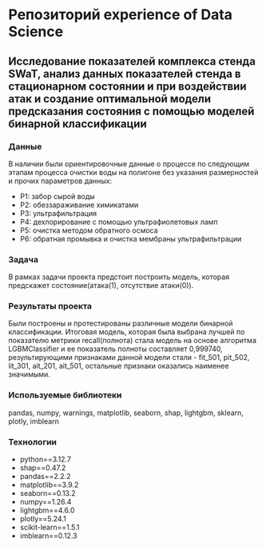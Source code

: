# Репозиторий experience of Data Science

## Исследование показателей комплекса стенда SWaT, анализ данных показателей стенда в стационарном состоянии и при воздействии атак и создание оптимальной модели предсказания состояния с помощью моделей бинарной классификации

### Данные
В наличии были ориентировочные данные о процессе по следующим этапам процесса очистки воды на полигоне без указания размерностей и прочих параметров данных:
-	P1: забор сырой воды
-	P2: обеззараживание химикатами
-	P3: ультрафильтрация
- P4: дехлорирование с помощью ультрафиолетовых ламп
-	P5: очистка методом обратного осмоса
-	P6: обратная промывка и очистка мембраны ультрафильтрации

### Задача
В рамках задачи проекта предстоит построить модель, которая предскажет состояние(атака(1), отсутствие атаки(0)).

### Результаты проекта
Были построены и протестированы различные модели бинарной классификации. Итоговая модель, которая была выбрана лучшей по показателю метрики recall(полнота) стала модель на основе алгоритма LGBMClassifier и ее показатель полноты составляет 0,999740, результирующими признаками данной модели стали - fit_501, pit_502, lit_301, ait_201, ait_501, остальные признаки оказались наименее значимыми.

### Используемые библиотеки 
pandas, numpy, warnings, matplotlib, seaborn, shap, lightgbm, sklearn, plotly, imblearn

### Технологии
- python==3.12.7
- shap==0.47.2
- pandas==2.2.2
- matplotlib==3.9.2
- seaborn==0.13.2
- numpy==1.26.4
- lightgbm==4.6.0
- plotly==5.24.1
- scikit-learn==1.5.1
- imblearn==0.12.3
